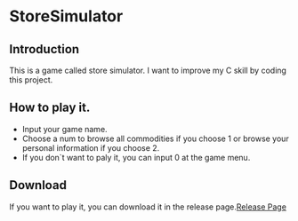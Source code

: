 # StoreSimulator
## Introduction
This is a game called store simulator. I want to improve my C skill by coding this project.   
## How to play it.
- Input your game name.
- Choose a num to browse all commodities if you choose 1 or browse your personal information if you choose 2.
- If you don`t want to paly it, you can input 0 at the game menu.
## Download
If you want to play it, you can download it in the release page.[Release Page]()
